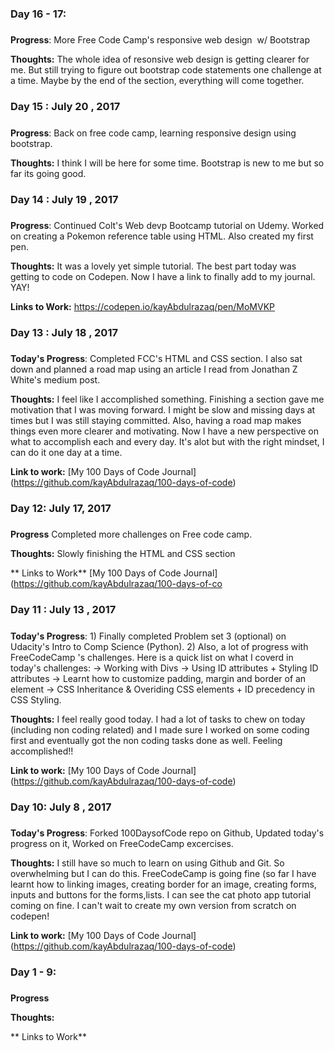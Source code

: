 

### Day 16 - 17:  
##### 
**Progress**: More  Free Code Camp's responsive web design  w/ Bootstrap

**Thoughts:** The whole idea of resonsive web design is getting clearer for me. But still trying to figure out bootstrap code statements one challenge at a time. Maybe by the end of the section, everything will come together.

### Day 15 : July 20  , 2017 
##### 
**Progress**: Back on free code camp, learning responsive design using bootstrap. 

**Thoughts:** I think I will be here for some time. Bootstrap is new to me but so far its going good. 

### Day 14 : July 19  , 2017 
##### 
**Progress**: Continued Colt's Web devp Bootcamp tutorial on Udemy. Worked on creating a Pokemon reference table using HTML. Also created my first pen. 

**Thoughts:** It was a lovely yet simple tutorial. The best part today was getting to code on Codepen. Now I have a link to finally add to my journal. YAY!

**Links to Work:**  https://codepen.io/kayAbdulrazaq/pen/MoMVKP

### Day 13 : July 18  , 2017 
##### 

**Today's Progress**:  Completed FCC's HTML and CSS section. I also sat down and planned a road map using an article I read from Jonathan Z White's medium post.

**Thoughts:**  I feel like I accomplished something. Finishing a section gave me motivation that I was moving forward. I might be slow and missing days at times but I was still staying committed. Also, having a road map makes things even more clearer and motivating. Now I have a new perspective on what to accomplish each and every day. It's alot but with the right mindset, I can do it one day at a time. 

**Link to work:** [My 100 Days of Code Journal] (https://github.com/kayAbdulrazaq/100-days-of-code)


### Day 12: July 17, 2017
#####

**Progress**  Completed more challenges on Free code camp.  

**Thoughts:** Slowly finishing the HTML and CSS section 

** Links to Work**  [My 100 Days of Code Journal] (https://github.com/kayAbdulrazaq/100-days-of-co
 

### Day 11 : July 13  , 2017 
##### 

**Today's Progress**: 1) Finally completed Problem set 3 (optional) on Udacity's Intro to Comp Science (Python). 
2) Also, a lot of progress with FreeCodeCamp 's challenges. Here is a quick list on what I coverd in today's challenges: 
-> Working with Divs
-> Using ID attributes + Styling ID attributes 
-> Learnt how to customize padding, margin and  border of an element 
-> CSS Inheritance & Overiding CSS elements + ID precedency in CSS Styling. 

**Thoughts:** I feel really good today. I had a lot of tasks to chew on today (including non coding related) and I made sure I worked on some coding first and eventually got the non coding tasks done as well. Feeling accomplished!! 

**Link to work:** [My 100 Days of Code Journal] (https://github.com/kayAbdulrazaq/100-days-of-code)


### Day 10: July 8 , 2017 
##### 

**Today's Progress**: Forked 100DaysofCode repo on Github, Updated today's progress on it, Worked on FreeCodeCamp excercises.

**Thoughts:** I still have so much to learn on using Github and Git. So overwhelming but I can do this. FreeCodeCamp is going fine (so far I have learnt how to linking images, creating border for an image, creating forms, inputs and buttons for the forms,lists. I can see the cat photo app tutorial coming on fine. I can't wait to create my own version from scratch on codepen! 

**Link to work:** [My 100 Days of Code Journal] (https://github.com/kayAbdulrazaq/100-days-of-code)

### Day 1 - 9: 
#####

**Progress** 

**Thoughts:**

** Links to Work** 











